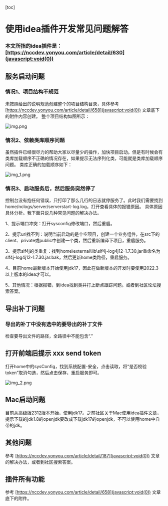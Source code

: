 [toc]
# 使用idea插件开发常见问题解答

### 本文所指的idea插件是：[https://nccdev.yonyou.com/article/detail/630](javascript:void(0))

## 服务启动问题

### 情况1、项目结构不规范

未按照给出的说明规范创建整个的项目结构目录，具体参考 [https://nccdev.yonyou.com/article/detail/658](javascript:void(0)) 文章底下的附件内容创建。
整个项目结构如图所示：

![img.png](https://nccdev.yonyou.com/shareThumbnail?fid=862980571113328&width=1200&height=800&type=min)

### 情况2、依赖类库顺序问题

虽然插件已经很尽力的帮助大家以尽量少的操作，加快项目启动。但是有时候会有类库加载顺序不正确的情况存在，如果提示无法序列化类，可能就是类库加载顺序问题。
类库正确的加载顺序如下：

![img_1.png](https://nccdev.yonyou.com/shareThumbnail?fid=862980571113329&width=1200&height=800&type=min)

### 情况3、启动服务后，然后服务突然停了

控制台没有抱任何错误，只打印了那么几行的日志就停服务了。此时我们需要找到home/nclogs/server/serverstart-log.log，打开查看具体的报错原因。
具体原因具体分析。我下面只说几种常见问题的解决办法。

1、提示端口冲突：打开sysconfig修改端口，然后重启。

2、提示uri找不到：说明当前启动的是个空项目，创建一个业务组件，在src下的client、private或public中创建一个类，然后重新编译下项目，重启服务。

3、提示slf4j的类重复：找到home\external\lib\slf4j-log4j12-1.7.30.jar重命名为slf4j-log4j12-1.7.30.jar.bak，然后更新home类路径，重启服务。

4、目前home最新版本开始使用jdk17，因此在做新版本的开发时要使用2022.3以上版本的idea才可以。

5、其他情况：根据报错，到idea找到类并打上断点跟踪问题。或者到社区论坛搜索答案。

## 导出补丁问题

### 导出的补丁中没有选中的要导出的补丁文件

检查要导出文件的路径，全路径中不能包含“.”

## 打开前端后提示 xxx send token

打开home中的sysConfig，找到系统配置-安全，点击读取，将“是否校验token”取消勾选，然后点击保存，重启服务即可。

![img_2.png](https://nccdev.yonyou.com/shareThumbnail?fid=862980571113330&width=1200&height=800&type=min)

## Mac启动问题

目前从高级版2312版本开始，使用jdk17。之前社区关于Mac使用idea插件文章，提示下载的jdk1.8的openjdk要改成下载jdk17的openjdk，不可以使用home中自带的jdk。

## 其他问题

参考 [https://nccdev.yonyou.com/article/detail/187](javascript:void(0)) 文章的解决办法，或者到社区搜索答案。

## 插件所有功能

参考 [https://nccdev.yonyou.com/article/detail/658](javascript:void(0)) 文章底下的附件。